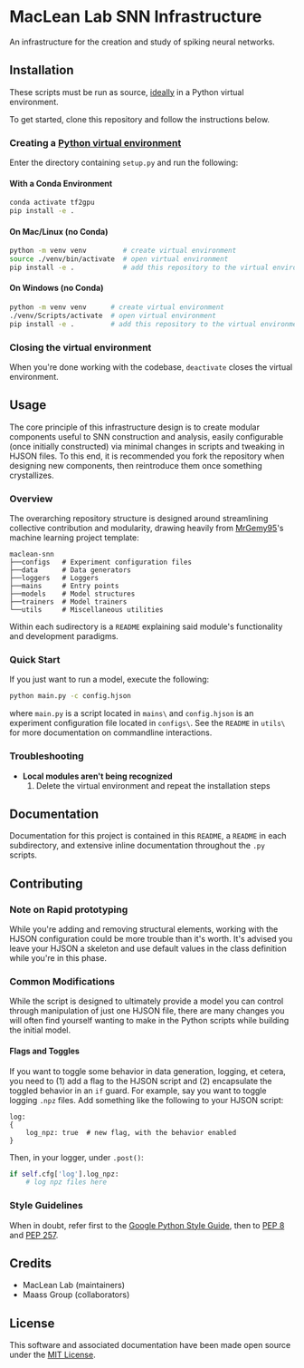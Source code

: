 # MacLean Lab SNN Infrastructure
An infrastructure for the creation and study of spiking neural networks.


## Installation
These scripts must be run as source,
[ideally](https://www.tensorflow.org/install/pip#2.-create-a-virtual-environment-recommended) in a Python virtual
environment.

To get started, clone this repository and follow the instructions below.

### Creating a [Python virtual environment](docs.python.org/3/tutorial/venv)
Enter the directory containing `setup.py` and run the following:

#### With a Conda Environment
```bash
conda activate tf2gpu
pip install -e .
```

#### On Mac/Linux (no Conda)
```bash
python -m venv venv         # create virtual environment
source ./venv/bin/activate  # open virtual environment
pip install -e .            # add this repository to the virtual environment
```

#### On Windows (no Conda)
```bash
python -m venv venv      # create virtual environment
./venv/Scripts/activate  # open virtual environment
pip install -e .         # add this repository to the virtual environment
```

### Closing the virtual environment
When you're done working with the codebase, `deactivate` closes the virtual environment.


## Usage
The core principle of this infrastructure design is to create modular components useful to SNN construction and
analysis, easily configurable (once initially constructed) via minimal changes in scripts and tweaking in HJSON files.
To this end, it is recommended you fork the repository when designing new components, then reintroduce them once
something crystallizes.

### Overview
The overarching repository structure is designed around streamlining collective contribution and modularity, drawing
heavily from [MrGemy95](https://github.com/MrGemy95/Tensorflow-Project-Template)'s machine learning project template:

```
maclean-snn
├──configs   # Experiment configuration files
├──data      # Data generators
├──loggers   # Loggers
├──mains     # Entry points
├──models    # Model structures
├──trainers  # Model trainers
└──utils     # Miscellaneous utilities
```

Within each sudirectory is a `README` explaining said module's functionality and development paradigms.

### Quick Start
If you just want to run a model, execute the following:

```bash
python main.py -c config.hjson
```

where `main.py` is a script located in `mains\` and `config.hjson` is an experiment configuration file located in
`configs\`. See the `README` in `utils\` for more documentation on commandline interactions.

### Troubleshooting
- **Local modules aren't being recognized**
  1. Delete the virtual environment and repeat the installation steps


## Documentation
Documentation for this project is contained in this `README`, a `README` in each subdirectory, and extensive inline
documentation throughout the `.py` scripts.


## Contributing

### Note on Rapid prototyping
While you're adding and removing structural elements, working with the HJSON
configuration could be more trouble than it's worth. It's advised you leave
your HJSON a skeleton and use default values in the class definition while
you're in this phase.

### Common Modifications
While the script is designed to ultimately provide a model you can control through manipulation of just one HJSON
file, there are many changes you will often find yourself wanting to make in the Python scripts while building the
initial model.

#### Flags and Toggles
If you want to toggle some behavior in data generation, logging, et cetera, you need to (1) add a flag to the HJSON
script and (2) encapsulate the toggled behavior in an `if` guard. For example, say you want to toggle logging `.npz`
files. Add something like the following to your HJSON script:

```
log:
{
    log_npz: true  # new flag, with the behavior enabled
}
```

Then, in your logger, under `.post()`:

```python
if self.cfg['log'].log_npz:
    # log npz files here
```

### Style Guidelines
When in doubt, refer first to the [Google Python Style Guide](https://google.github.io/styleguide/pyguide.html), then
to [PEP 8](https://www.python.org/dev/peps/pep-0008/) and [PEP 257](https://www.python.org/dev/peps/pep-0257).


## Credits
- MacLean Lab (maintainers)
- Maass Group (collaborators)


## License
This software and associated documentation have been made open source under the
[MIT License](https://opensource.org/licenses/MIT).
